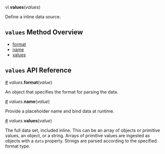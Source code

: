vl.<b>values</b>(<em>values</em>)

Define a inline data source.

## <code>values</code> Method Overview

* <a href="#format">format</a>
* <a href="#name">name</a>
* <a href="#values">values</a>

## <code>values</code> API Reference

<a id="format" href="#format">#</a>
<em>values</em>.<b>format</b>(<em>value</em>)

An object that specifies the format for parsing the data.

<a id="name" href="#name">#</a>
<em>values</em>.<b>name</b>(<em>value</em>)

Provide a placeholder name and bind data at runtime.

<a id="values" href="#values">#</a>
<em>values</em>.<b>values</b>(<em>value</em>)

The full data set, included inline. This can be an array of objects or primitive values, an object, or a string.
Arrays of primitive values are ingested as objects with a `data` property. Strings are parsed according to the specified format type.

